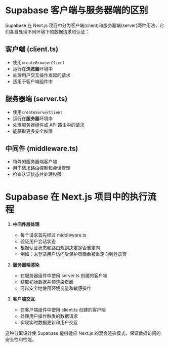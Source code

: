 # Supabase 客户端与服务器端的区别

Supabase 在 Next.js 项目中分为客户端(client)和服务器端(server)两种用法，它们各自处理不同环境下的数据请求和认证：

## 客户端 (client.ts)

- 使用`createBrowserClient`
- 运行在**浏览器**环境中
- 处理用户交互操作发起的请求
- 适用于客户端组件中

## 服务器端 (server.ts)

- 使用`createServerClient`
- 运行在**服务器**环境中
- 处理服务器组件或 API 路由中的请求
- 能获取更多安全权限

## 中间件 (middleware.ts)

- 特殊的服务器端客户端
- 用于请求路由控制和会话管理
- 检查认证状态并处理权限

# Supabase 在 Next.js 项目中的执行流程

1. **中间件层处理**

   - 每个请求首先经过 middleware.ts
   - 验证用户会话状态
   - 根据认证状态和路由规则决定是否重定向
   - 例如：未登录用户访问受保护页面会被重定向到登录页

2. **服务器端渲染**

   - 在服务器组件中使用 server.ts 创建的客户端
   - 获取初始数据并预渲染页面
   - 可以安全地使用环境变量和敏感操作

3. **客户端交互**
   - 在客户端组件中使用 client.ts 创建的客户端
   - 处理用户操作触发的数据请求
   - 实现实时数据更新和用户交互

这种分离设计使 Supabase 能够适应 Next.js 的混合渲染模式，保证数据访问的安全性和性能。
